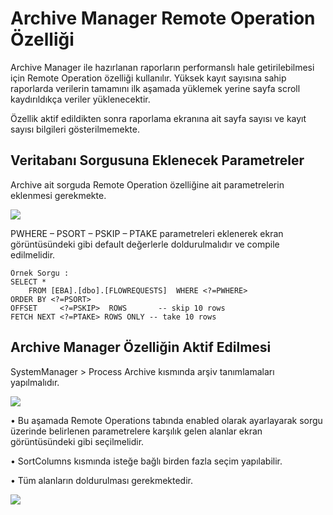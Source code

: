 # Archive Manager Remote Operation Özelliği

Archive Manager ile hazırlanan raporların performanslı hale getirilebilmesi için Remote Operation özelliği kullanılır.  Yüksek kayıt sayısına sahip raporlarda verilerin tamamını ilk aşamada yüklemek yerine sayfa scroll kaydırıldıkça veriler yüklenecektir.

Özellik aktif edildikten sonra raporlama ekranına ait sayfa sayısı ve kayıt sayısı bilgileri gösterilmemekte. 

## Veritabanı Sorgusuna Eklenecek Parametreler

Archive ait sorguda Remote Operation özelliğine ait parametrelerin eklenmesi gerekmekte. 

![](https://docsbimser.blob.core.windows.net/imagecontainer/eBA_DP_1-29b8b4de-51f1-4e91-ba93-441f503b952e.png)

PWHERE – PSORT – PSKIP – PTAKE parametreleri eklenerek ekran görüntüsündeki gibi default değerlerle doldurulmalıdır ve compile edilmelidir.
```
Örnek Sorgu : 
SELECT *
    FROM [EBA].[dbo].[FLOWREQUESTS]  WHERE <?=PWHERE>
ORDER BY <?=PSORT>
OFFSET     <?=PSKIP>  ROWS       -- skip 10 rows
FETCH NEXT <?=PTAKE> ROWS ONLY -- take 10 rows
```
## Archive Manager Özelliğin Aktif Edilmesi

SystemManager > Process Archive kısmında arşiv tanımlamaları yapılmalıdır.

![](https://docsbimser.blob.core.windows.net/imagecontainer/eBA_DB_2-5ef55c55-172f-4ce7-9f33-5e86059f344e.png)

•	Bu aşamada Remote Operations tabında enabled olarak ayarlayarak sorgu üzerinde belirlenen parametrelere karşılık gelen alanlar ekran görüntüsündeki gibi seçilmelidir.

•      SortColumns kısmında isteğe bağlı birden fazla seçim yapılabilir.

•	Tüm alanların doldurulması gerekmektedir.


![](https://docsbimser.blob.core.windows.net/imagecontainer/eBA_DB_3-6457c683-5022-47de-bcc5-8109923b73ac.png)